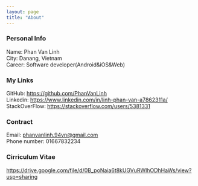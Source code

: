 ```yaml
---
layout: page
title: "About"
---
```



### **Personal Info**
Name: Phan Van Linh  
City: Danang, Vietnam  
Career: Software developer(Android&iOS&Web)  

### **My Links**
GitHub: <https://github.com/PhanVanLinh>  
Linkedin: <https://www.linkedin.com/in/linh-phan-van-a7862311a/>  
StackOverFlow: <https://stackoverflow.com/users/5381331>

### **Contract**
Email: phanvanlinh.94vn@gmail.com  
Phone number: 01667832234  

### **Cirriculum Vitae**
<https://drive.google.com/file/d/0B_poNaia6t8kUGVuRWlhODhHaWs/view?usp=sharing>
